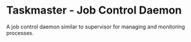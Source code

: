 # Taskmaster - Job Control Daemon

A job control daemon similar to supervisor for managing and monitoring processes.
